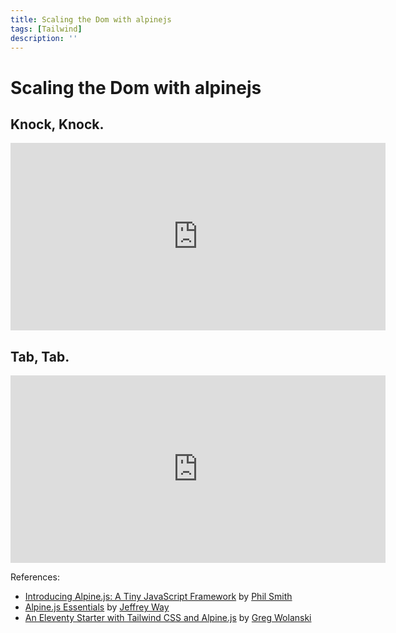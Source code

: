 ```yaml
---
title: Scaling the Dom with alpinejs
tags: [Tailwind]
description: ''
---
```


# Scaling the Dom with alpinejs

## Knock, Knock.

<iframe frameborder="0" width="600px" height="300px" src="https://replit.com/@EdgeKaos/Hello-Alpinejs?lite=true"></iframe>

## Tab, Tab.

<iframe frameborder="0" width="600px" height="300px" src="https://replit.com/@EdgeKaos/Hello-Alpinejs/tabtab.html?lite=true"></iframe>

References: 

- [Introducing Alpine.js: A Tiny JavaScript Framework](https://www.smashingmagazine.com/2020/03/introduction-alpinejs-javascript-framework/) by [Phil Smith](https://www.smashingmagazine.com/author/phil-smith/)
- [Alpine.js Essentials](https://laracasts.com/series/alpine-essentials) by [Jeffrey Way](https://twitter.com/jeffrey_way)
- [An Eleventy Starter with Tailwind CSS and Alpine.js](https://css-tricks.com/eleventy-starter-with-tailwind-css-alpine-js/) by [Greg Wolanski](https://gregwolanski.com/)